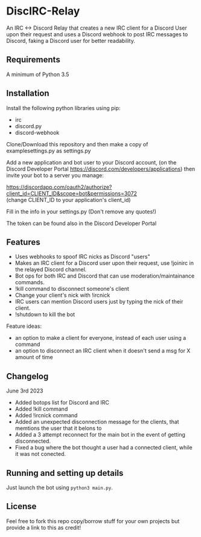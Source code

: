 # DiscIRC-Relay
An IRC &lt;-> Discord Relay that creates a new IRC client for a Discord User upon their request and uses a Discord webhook to post IRC messages to Discord, faking a Discord user for better readability.

## Requirements
A minimum of Python 3.5

## Installation
Install the following python libraries using pip:

- irc
- discord.py
- discord-webhook

Clone/Download this repository and then make a copy of examplesettings.py as settings.py

Add a new application and bot user to your Discord account, (on the Discord Developer Portal https://discord.com/developers/applications)  then invite your bot to a server you manage:

https://discordapp.com/oauth2/authorize?client_id=CLIENT_ID&scope=bot&permissions=3072  
(change CLIENT_ID to your application's client_id)

Fill in the info in your settings.py (Don't remove any quotes!)

The token can be found also in the Discord Developer Portal

## Features

- Uses webhooks to spoof IRC nicks as Discord "users"
- Makes an IRC client for a Discord user upon their request, use !joinirc in the relayed Discord channel.
- Bot ops for both IRC and Discord that can use moderation/maintainance commands.
- !kill command to disconnect someone's client
- Change your client's nick with !ircnick
- IRC users can mention Discord users just by typing the nick of their client.
- !shutdown to kill the bot

Feature ideas:

- an option to make a client for everyone, instead of each user using a command
- an option to disconnect an IRC client when it doesn't send a msg for X amount of time

## Changelog
June 3rd 2023
- Added botops list for Discord and IRC
- Added !kill command
- Added !ircnick command
- Added an unexpected disconnection message for the clients, that memtions the user that it belons to
- Added a 3 attempt reconnect for the main bot in the event of getting disconnected.
- Fixed a bug where the bot thought a user had a connected client, while it was not conected.

## Running and setting up details
Just launch the bot using `python3 main.py`.

## License

Feel free to fork this repo copy/borrow stuff for your own projects but provide a link to this as credit!
